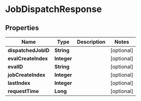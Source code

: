

# JobDispatchResponse


## Properties

Name | Type | Description | Notes
------------ | ------------- | ------------- | -------------
**dispatchedJobID** | **String** |  |  [optional]
**evalCreateIndex** | **Integer** |  |  [optional]
**evalID** | **String** |  |  [optional]
**jobCreateIndex** | **Integer** |  |  [optional]
**lastIndex** | **Integer** |  |  [optional]
**requestTime** | **Long** |  |  [optional]



